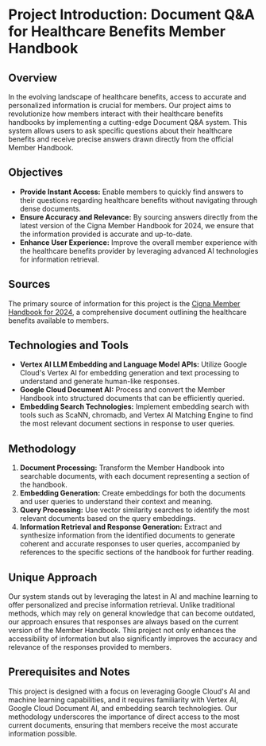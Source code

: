 # Project Introduction: Document Q&A for Healthcare Benefits Member Handbook

## Overview

In the evolving landscape of healthcare benefits, access to accurate and personalized information is crucial for members. Our project aims to revolutionize how members interact with their healthcare benefits handbooks by implementing a cutting-edge Document Q&A system. This system allows users to ask specific questions about their healthcare benefits and receive precise answers drawn directly from the official Member Handbook.

## Objectives

- **Provide Instant Access:** Enable members to quickly find answers to their questions regarding healthcare benefits without navigating through dense documents.
- **Ensure Accuracy and Relevance:** By sourcing answers directly from the latest version of the Cigna Member Handbook for 2024, we ensure that the information provided is accurate and up-to-date.
- **Enhance User Experience:** Improve the overall member experience with the healthcare benefits provider by leveraging advanced AI technologies for information retrieval.

## Sources

The primary source of information for this project is the [Cigna Member Handbook for 2024](https://www.tn.gov/content/dam/tn/partnersforhealth/documents/cigna_member_handbook_2024.pdf), a comprehensive document outlining the healthcare benefits available to members.

## Technologies and Tools

- **Vertex AI LLM Embedding and Language Model APIs:** Utilize Google Cloud's Vertex AI for embedding generation and text processing to understand and generate human-like responses.
- **Google Cloud Document AI:** Process and convert the Member Handbook into structured documents that can be efficiently queried.
- **Embedding Search Technologies:** Implement embedding search with tools such as ScaNN, chromadb, and Vertex AI Matching Engine to find the most relevant document sections in response to user queries.

## Methodology

1. **Document Processing:** Transform the Member Handbook into searchable documents, with each document representing a section of the handbook.
2. **Embedding Generation:** Create embeddings for both the documents and user queries to understand their context and meaning.
3. **Query Processing:** Use vector similarity searches to identify the most relevant documents based on the query embeddings.
4. **Information Retrieval and Response Generation:** Extract and synthesize information from the identified documents to generate coherent and accurate responses to user queries, accompanied by references to the specific sections of the handbook for further reading.

## Unique Approach

Our system stands out by leveraging the latest in AI and machine learning to offer personalized and precise information retrieval. Unlike traditional methods, which may rely on general knowledge that can become outdated, our approach ensures that responses are always based on the current version of the Member Handbook. This project not only enhances the accessibility of information but also significantly improves the accuracy and relevance of the responses provided to members.

## Prerequisites and Notes

This project is designed with a focus on leveraging Google Cloud's AI and machine learning capabilities, and it requires familiarity with Vertex AI, Google Cloud Document AI, and embedding search technologies. Our methodology underscores the importance of direct access to the most current documents, ensuring that members receive the most accurate information possible.